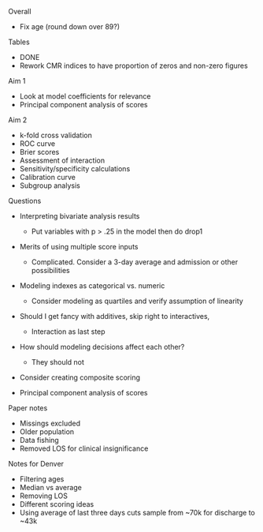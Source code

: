 Overall
- Fix age (round down over 89?)

Tables
- DONE
- Rework CMR indices to have proportion of zeros and non-zero figures

Aim 1
- Look at model coefficients for relevance
- Principal component analysis of scores


Aim 2
- k-fold cross validation
- ROC curve
- Brier scores
- Assessment of interaction
- Sensitivity/specificity calculations
- Calibration curve
- Subgroup analysis

Questions
- Interpreting bivariate analysis results
  - Put variables with p > .25 in the model then do drop1
  
- Merits of using multiple score inputs
  - Complicated. Consider a 3-day average and admission or other possibilities
  
- Modeling indexes as categorical vs. numeric
  - Consider modeling as quartiles and verify assumption of linearity
  
- Should I get fancy with additives, skip right to interactives, 
    - Interaction as last step

- How should modeling decisions affect each other?
  - They should not

- Consider creating composite scoring
- Principal component analysis of scores
  
Paper notes
- Missings excluded
- Older population
- Data fishing
- Removed LOS for clinical insignificance

Notes for Denver
- Filtering ages
- Median vs average
- Removing LOS
- Different scoring ideas
- Using average of last three days cuts sample from ~70k for discharge to ~43k